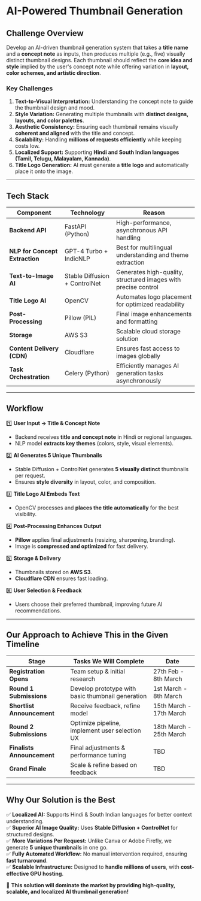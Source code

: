 # AI-Powered Thumbnail Generation

## Challenge Overview
Develop an AI-driven thumbnail generation system that takes a **title name** and a **concept note** as inputs, then produces multiple (e.g., five) visually distinct thumbnail designs. Each thumbnail should reflect the **core idea and style** implied by the user's concept note while offering variation in **layout, color schemes, and artistic direction**.

### **Key Challenges**
1. **Text-to-Visual Interpretation:** Understanding the concept note to guide the thumbnail design and mood.
2. **Style Variation:** Generating multiple thumbnails with **distinct designs, layouts, and color palettes**.
3. **Aesthetic Consistency:** Ensuring each thumbnail remains visually **coherent and aligned** with the title and concept.
4. **Scalability:** Handling **millions of requests efficiently** while keeping costs low.
5. **Localized Support:** Supporting **Hindi and South Indian languages (Tamil, Telugu, Malayalam, Kannada)**.
6. **Title Logo Generation:** AI must generate a **title logo** and automatically place it onto the image.

---

## Tech Stack
| **Component**         | **Technology**                          | **Reason** |
|----------------------|--------------------------------------|------------|
| **Backend API**      | FastAPI (Python) | High-performance, asynchronous API handling |
| **NLP for Concept Extraction** | GPT-4 Turbo + IndicNLP | Best for multilingual understanding and theme extraction |
| **Text-to-Image AI** | Stable Diffusion + ControlNet | Generates high-quality, structured images with precise control |
| **Title Logo AI** | OpenCV | Automates logo placement for optimized readability |
| **Post-Processing** | Pillow (PIL) | Final image enhancements and formatting |
| **Storage** | AWS S3 | Scalable cloud storage solution |
| **Content Delivery (CDN)** | Cloudflare | Ensures fast access to images globally |
| **Task Orchestration** | Celery (Python) | Efficiently manages AI generation tasks asynchronously |

---

## Workflow
1️⃣ **User Input → Title & Concept Note**  
   - Backend receives **title and concept note** in Hindi or regional languages.
   - NLP model **extracts key themes** (colors, style, visual elements).

2️⃣ **AI Generates 5 Unique Thumbnails**  
   - Stable Diffusion + ControlNet generates **5 visually distinct** thumbnails per request.
   - Ensures **style diversity** in layout, color, and composition.

3️⃣ **Title Logo AI Embeds Text**  
   - OpenCV processes and **places the title automatically** for the best visibility.

4️⃣ **Post-Processing Enhances Output**  
   - **Pillow** applies final adjustments (resizing, sharpening, branding).
   - Image is **compressed and optimized** for fast delivery.

5️⃣ **Storage & Delivery**  
   - Thumbnails stored on **AWS S3**.
   - **Cloudflare CDN** ensures fast loading.

6️⃣ **User Selection & Feedback**  
   - Users choose their preferred thumbnail, improving future AI recommendations.

---

## Our Approach to Achieve This in the Given Timeline

| **Stage**                 | **Tasks We Will Complete**                           | **Date**                          |
|--------------------------|------------------------------------------------|--------------------------------|
| **Registration Opens**    | Team setup & initial research                     | 27th Feb - 8th March         |
| **Round 1 Submissions**   | Develop prototype with basic thumbnail generation | 1st March - 8th March       |
| **Shortlist Announcement** | Receive feedback, refine model                    | 15th March - 17th March    |
| **Round 2 Submissions**   | Optimize pipeline, implement user selection UX    | 18th March - 25th March    |
| **Finalists Announcement** | Final adjustments & performance tuning             | TBD                        |
| **Grand Finale**          | Scale & refine based on feedback                   | TBD                        |

---

## Why Our Solution is the Best
✅ **Localized AI:** Supports Hindi & South Indian languages for better context understanding.  
✅ **Superior AI Image Quality:** Uses **Stable Diffusion + ControlNet** for structured designs.  
✅ **More Variations Per Request:** Unlike Canva or Adobe Firefly, we generate **5 unique thumbnails** in one go.  
✅ **Fully Automated Workflow:** No manual intervention required, ensuring **fast turnaround**.  
✅ **Scalable Infrastructure:** Designed to **handle millions of users**, with **cost-effective GPU hosting**.  

🚀 **This solution will dominate the market by providing high-quality, scalable, and localized AI thumbnail generation!**

